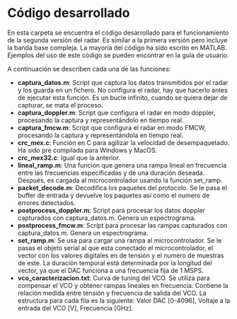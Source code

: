 # Código desarrollado
En esta carpeta se encuentra el código desarrollado para el funcionamiento de la segunda versión del radar. Es similar a la primera versión pero incluye la banda base compleja. 
La mayoría del código ha sido escrito en MATLAB. Ejemplos del uso de este código se pueden encontrar en la guía de usuario.

A continuación se describen cada una de las funciones:	
- **captura_datos.m**: Script que captura los datos transmitidos por el radar y los guarda en un fichero. No configura el radar, hay que hacerlo antes de ejecutar esta función. Es un bucle infinito, cuando se quiera dejar de capturar, se mata el proceso.	
- **captura_doppler.m**: Script que configura el radar en modo doppler, procesando la captura y representándolo en tiempo real. 
- **captura_fmcw.m**: Script que configura el radar en modo FMCW, procesando la captura y representándola en tiempo real. 		
- **crc_mex.c**: Función en C para agilizar la velocidad de desempaquetado. Ha sido pre compilada para Windows y MacOS.
- **crc_mex32.c**: Igual que la anterior.	
- **lineal_ramp.m**: Una función que genera una rampa lineal en frecuencia entre las frecuencias especificadas y de una duración deseada. Después, es cargada al microcontrolador usando la función set_ramp.	
- **packet_decode.m**: Decodifica los paquetes del protocolo. Se le pasa el buffer de entrada y devuelve los paquetes así como el numero de errores detectados.		
- **postprocess_doppler.m**: Script para procesar los datos doppler capturados con captura_datos.m. Genera un espectrograma.	
- **postprocess_fmcw.m**: Script para procesar las rampas capturados con captura_datos.m. Genera un espectrograma.	
- **set_ramp.m**: Se usa para cargar una rampa al microcontrolador. Se le pasas el objeto serial al que esta conectado el microcontrolador, el vector con los valores digitales en de tensión y el numero de muestras de este. La duración temporal está determinada por la longitud del vector, ya que el DAC funciona a una frecuencia fija de 1 MSPS.	
- **vco_caracterizacion.txt**: Curva de tuning del VCO. Se utiliza para compensar el VCO y obtener rampas lineales en frecuencia. Contiene la relación medida entre tensión y frecuencia de salida del VCO. La estructura para cada fila es la siguiente: Valor DAC [0-4096], Voltaje a la entrada del VCO [V], Frecuencia [GHz].	

